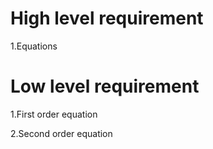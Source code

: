 ﻿# High level requirement

1.Equations
# Low level requirement

1.First order equation

2.Second order equation

 


                           



